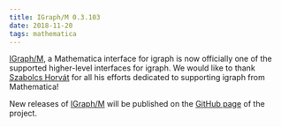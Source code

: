 ```yaml
---
title: IGraph/M 0.3.103
date: 2018-11-20
tags: mathematica
---
```


[IGraph/M](http://szhorvat.net/mathematica/IGraphM), a Mathematica interface for
igraph is now officially one of the supported higher-level interfaces for igraph.
We would like to thank [Szabolcs Horvát](http://szhorvat.net/) for all
his efforts dedicated to supporting igraph from Mathematica!

New releases of [IGraph/M](http://szhorvat.net/mathematica/IGraphM) will be
published on the [GitHub page](https://github.com/szhorvat/IGraphM/releases) of
the project.
